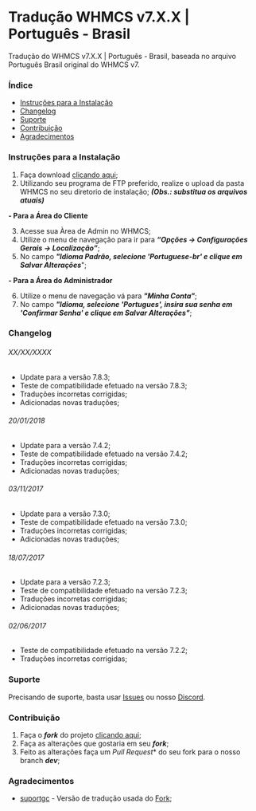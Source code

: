 # Tradução WHMCS v7.X.X | Português - Brasil
Tradução do WHMCS v7.X.X | Português - Brasil, baseada no arquivo Português Brasil original do WHMCS v7.

### Índice
- [Instruções para a Instalação](#instruções-para-a-instalação)
- [Changelog](#changelog)
- [Suporte](#suporte)
- [Contribuição](#contribuição)
- [Agradecimentos](#agradecimentos)

### Instruções para a Instalação
1. Faça download [clicando aqui](https://github.com/paulocrash/Traducao-WHMCS-7.x-pt_BR/archive/master.zip);
2. Utilizando seu programa de FTP preferido, realize o upload da pasta WHMCS no seu diretorio de instalação; ***(Obs.: substitua os arquivos atuais)***

**- Para a Área do Cliente**

3. Acesse sua Àrea de Admin no WHMCS;
4. Utilize o menu de navegação para ir para ***“Opções -> Configurações Gerais -> Localização”***;
5. No campo ***"Idioma Padrão, selecione 'Portuguese-br' e clique em Salvar Alterações***";

**- Para a Área do Administrador**

6. Utilize o menu de navegação vá para ***"Minha Conta"***;
7. No campo ***"Idioma, selecione 'Portugues', insira sua senha em 'Confirmar Senha' e clique em Salvar Alterações"***;

### Changelog
###### XX/XX/XXXX
- Update para a versão 7.8.3;
- Teste de compatibilidade efetuado na versão 7.8.3;
- Traduções incorretas corrigidas;
- Adicionadas novas traduções;

###### 20/01/2018
 - Update para a versão 7.4.2;
 - Teste de compatibilidade efetuado na versão 7.4.2;
 - Traduções incorretas corrigidas;
 - Adicionadas novas traduções;
 
###### 03/11/2017
 - Update para a versão 7.3.0;
 - Teste de compatibilidade efetuado na versão 7.3.0;
 - Traduções incorretas corrigidas;
 - Adicionadas novas traduções;
 
###### 18/07/2017
 - Update para a versão 7.2.3;
 - Teste de compatibilidade efetuado na versão 7.2.3;
 - Traduções incorretas corrigidas;
 - Adicionadas novas traduções;

###### 02/06/2017
 - Teste de compatibilidade efetuado na versão 7.2.2;
 - Traduções incorretas corrigidas;

### Suporte
Precisando de suporte, basta usar [Issues](https://github.com/paulocrash/Traducao-WHMCS-7.x-pt_BR/issues/new/choose) ou nosso [Discord](https://discord.gg/vzCanCk).

### Contribuição
1. Faça o ***fork*** do projeto [clicando aqui](https://github.com/paulocrash/Traducao-WHMCS-7.x-pt_BR/fork); 
2. Faça as alterações que gostaria em seu ***fork***;
3. Feito as alterações faça um *Pull Request** do seu fork para o nosso branch ***dev***;

### Agradecimentos
* [suportgc](https://github.com/suportgc) - Versão de tradução usada do [Fork](https://github.com/suportgc/Traducao-WHMCS-7.x-pt_BR);
